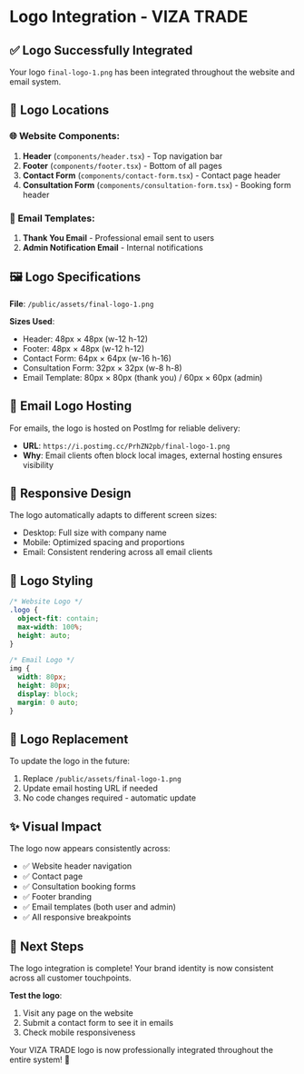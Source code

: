 # Logo Integration - VIZA TRADE

## ✅ Logo Successfully Integrated

Your logo `final-logo-1.png` has been integrated throughout the website and email system.

## 📍 Logo Locations

### 🌐 Website Components:
1. **Header** (`components/header.tsx`) - Top navigation bar
2. **Footer** (`components/footer.tsx`) - Bottom of all pages  
3. **Contact Form** (`components/contact-form.tsx`) - Contact page header
4. **Consultation Form** (`components/consultation-form.tsx`) - Booking form header

### 📧 Email Templates:
1. **Thank You Email** - Professional email sent to users
2. **Admin Notification Email** - Internal notifications

## 🖼️ Logo Specifications

**File**: `/public/assets/final-logo-1.png`

**Sizes Used**:
- Header: 48px × 48px (w-12 h-12)
- Footer: 48px × 48px (w-12 h-12)  
- Contact Form: 64px × 64px (w-16 h-16)
- Consultation Form: 32px × 32px (w-8 h-8)
- Email Template: 80px × 80px (thank you) / 60px × 60px (admin)

## 🔗 Email Logo Hosting

For emails, the logo is hosted on PostImg for reliable delivery:
- **URL**: `https://i.postimg.cc/PrhZN2pb/final-logo-1.png`
- **Why**: Email clients often block local images, external hosting ensures visibility

## 📱 Responsive Design

The logo automatically adapts to different screen sizes:
- Desktop: Full size with company name
- Mobile: Optimized spacing and proportions
- Email: Consistent rendering across all email clients

## 🎨 Logo Styling

```css
/* Website Logo */
.logo {
  object-fit: contain;
  max-width: 100%;
  height: auto;
}

/* Email Logo */
img {
  width: 80px;
  height: 80px;
  display: block;
  margin: 0 auto;
}
```

## 🔄 Logo Replacement

To update the logo in the future:

1. Replace `/public/assets/final-logo-1.png`
2. Update email hosting URL if needed
3. No code changes required - automatic update

## ✨ Visual Impact

The logo now appears consistently across:
- ✅ Website header navigation
- ✅ Contact page
- ✅ Consultation booking forms  
- ✅ Footer branding
- ✅ Email templates (both user and admin)
- ✅ All responsive breakpoints

## 🚀 Next Steps

The logo integration is complete! Your brand identity is now consistent across all customer touchpoints.

**Test the logo**:
1. Visit any page on the website
2. Submit a contact form to see it in emails
3. Check mobile responsiveness

Your VIZA TRADE logo is now professionally integrated throughout the entire system! 🎉
